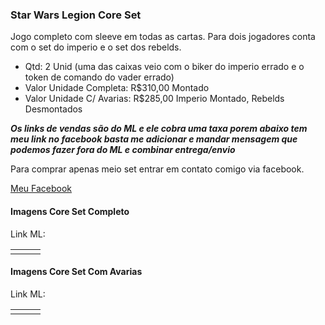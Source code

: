 ### Star Wars Legion Core Set

Jogo completo com sleeve em todas as cartas. Para dois jogadores conta com o set do imperio e o set dos rebelds.

* Qtd: 2 Unid (uma das caixas veio com o biker do imperio errado e o token de comando do vader errado)
* Valor Unidade Completa: R$310,00 Montado
* Valor Unidade C/ Avarias: R$285,00 Imperio Montado, Rebelds Desmontados

***Os links de vendas são do ML e ele cobra uma taxa porem abaixo tem meu link no facebook basta me adicionar e mandar mensagem que podemos fazer fora do ML e combinar entrega/envio***

Para comprar apenas meio set entrar em contato comigo via facebook.

[Meu Facebook](https://www.facebook.com/bruno.p.longo)

#### Imagens Core Set Completo

Link ML:

| | | |
|--|--|--|
| | | |


#### Imagens Core Set Com Avarias

Link ML:

| | | |
|--|--|--|
| | | |